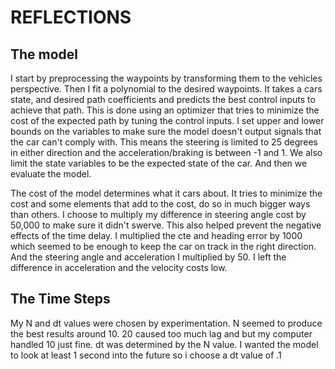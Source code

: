# REFLECTIONS

## The model
I start by preprocessing the waypoints by transforming them to the vehicles perspective.
Then I fit a polynomial to the desired waypoints.
It takes a cars state, and desired path coefficients and predicts the best control inputs to achieve that path. 
This is done using an optimizer that tries to minimize the cost of the expected path by tuning the control inputs.
I set upper and lower bounds on the variables to make sure the model doesn't output signals that the car can't comply with.
This means the steering is limited to 25 degrees in either direction and the acceleration/braking is between -1 and 1.
We also limit the state variables to be the expected state of the car. And then we evaluate the model.

The cost of the model determines what it cars about. It tries to minimize the cost and some elements that add to the cost, do so in much bigger ways than others.
I choose to multiply my difference in steering angle cost by 50,000 to make sure it didn't swerve. This also helped prevent the negative effects of the time delay.
I multiplied the cte and heading error by 1000 which seemed to be enough to keep the car on track in the right direction.
And the steering angle and acceleration I multiplied by 50. I left the difference in acceleration and the velocity costs low.



## The Time Steps
My N and dt values were chosen by experimentation. 
N seemed to produce the best results around 10. 20 caused too much lag and but my computer handled 10 just fine.
dt was determined by the N value. I wanted the model to look at least 1 second into the future so i choose a dt value of .1
